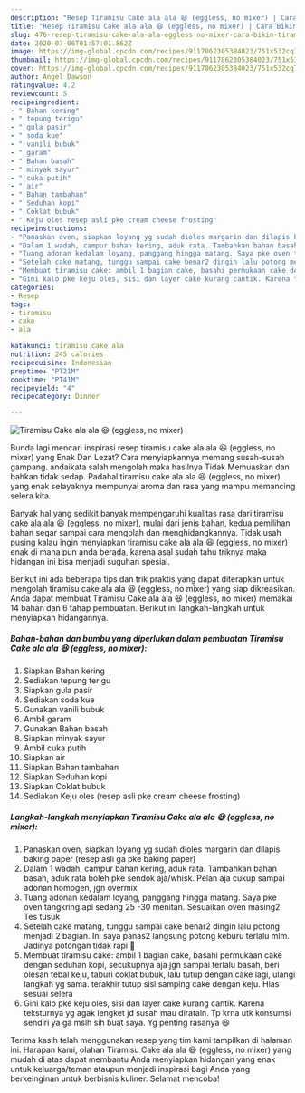 ```yaml
---
description: "Resep Tiramisu Cake ala ala 😆 (eggless, no mixer) | Cara Bikin Tiramisu Cake ala ala 😆 (eggless, no mixer) Yang Mudah Dan Praktis"
title: "Resep Tiramisu Cake ala ala 😆 (eggless, no mixer) | Cara Bikin Tiramisu Cake ala ala 😆 (eggless, no mixer) Yang Mudah Dan Praktis"
slug: 476-resep-tiramisu-cake-ala-ala-eggless-no-mixer-cara-bikin-tiramisu-cake-ala-ala-eggless-no-mixer-yang-mudah-dan-praktis
date: 2020-07-06T01:57:01.862Z
image: https://img-global.cpcdn.com/recipes/9117862305384023/751x532cq70/tiramisu-cake-ala-ala-😆-eggless-no-mixer-foto-resep-utama.jpg
thumbnail: https://img-global.cpcdn.com/recipes/9117862305384023/751x532cq70/tiramisu-cake-ala-ala-😆-eggless-no-mixer-foto-resep-utama.jpg
cover: https://img-global.cpcdn.com/recipes/9117862305384023/751x532cq70/tiramisu-cake-ala-ala-😆-eggless-no-mixer-foto-resep-utama.jpg
author: Angel Dawson
ratingvalue: 4.2
reviewcount: 5
recipeingredient:
- " Bahan kering"
- " tepung terigu"
- " gula pasir"
- " soda kue"
- " vanili bubuk"
- " garam"
- " Bahan basah"
- " minyak sayur"
- " cuka putih"
- " air"
- " Bahan tambahan"
- " Seduhan kopi"
- " Coklat bubuk"
- " Keju oles resep asli pke cream cheese frosting"
recipeinstructions:
- "Panaskan oven, siapkan loyang yg sudah dioles margarin dan dilapis baking paper (resep asli ga pke baking paper)"
- "Dalam 1 wadah, campur bahan kering, aduk rata. Tambahkan bahan basah, aduk rata boleh pke sendok aja/whisk. Pelan aja cukup sampai adonan homogen, jgn overmix"
- "Tuang adonan kedalam loyang, panggang hingga matang. Saya pke oven tangkring api sedang 25 -30 menitan. Sesuaikan oven masing2. Tes tusuk"
- "Setelah cake matang, tunggu sampai cake benar2 dingin lalu potong menjadi 2 bagian. Ini saya panas2 langsung potong keburu terlalu mlm. Jadinya potongan tidak rapi 🙏"
- "Membuat tiramisu cake: ambil 1 bagian cake, basahi permukaan cake dengan seduhan kopi, secukupnya aja jgn sampai terlalu basah, beri olesan tebal keju, taburi coklat bubuk, lalu tutup dengan cake lagi, ulangi langkah yg sama. terakhir tutup sisi samping cake dengan keju. Hias sesuai selera"
- "Gini kalo pke keju oles, sisi dan layer cake kurang cantik. Karena teksturnya yg agak lengket jd susah mau diratain. Tp krna utk konsumsi sendiri ya ga mslh sih buat saya. Yg penting rasanya 😆"
categories:
- Resep
tags:
- tiramisu
- cake
- ala

katakunci: tiramisu cake ala 
nutrition: 245 calories
recipecuisine: Indonesian
preptime: "PT21M"
cooktime: "PT41M"
recipeyield: "4"
recipecategory: Dinner

---
```



![Tiramisu Cake ala ala 😆 (eggless, no mixer)](https://img-global.cpcdn.com/recipes/9117862305384023/751x532cq70/tiramisu-cake-ala-ala-😆-eggless-no-mixer-foto-resep-utama.jpg)

Bunda lagi mencari inspirasi resep tiramisu cake ala ala 😆 (eggless, no mixer) yang Enak Dan Lezat? Cara menyiapkannya memang susah-susah gampang. andaikata salah mengolah maka hasilnya Tidak Memuaskan dan bahkan tidak sedap. Padahal tiramisu cake ala ala 😆 (eggless, no mixer) yang enak selayaknya mempunyai aroma dan rasa yang mampu memancing selera kita.



Banyak hal yang sedikit banyak mempengaruhi kualitas rasa dari tiramisu cake ala ala 😆 (eggless, no mixer), mulai dari jenis bahan, kedua pemilihan bahan segar sampai cara mengolah dan menghidangkannya. Tidak usah pusing kalau ingin menyiapkan tiramisu cake ala ala 😆 (eggless, no mixer) enak di mana pun anda berada, karena asal sudah tahu triknya maka hidangan ini bisa menjadi suguhan spesial.


Berikut ini ada beberapa tips dan trik praktis yang dapat diterapkan untuk mengolah tiramisu cake ala ala 😆 (eggless, no mixer) yang siap dikreasikan. Anda dapat membuat Tiramisu Cake ala ala 😆 (eggless, no mixer) memakai 14 bahan dan 6 tahap pembuatan. Berikut ini langkah-langkah untuk menyiapkan hidangannya.

<!--inarticleads1-->

##### Bahan-bahan dan bumbu yang diperlukan dalam pembuatan Tiramisu Cake ala ala 😆 (eggless, no mixer):

1. Siapkan  Bahan kering
1. Sediakan  tepung terigu
1. Siapkan  gula pasir
1. Sediakan  soda kue
1. Gunakan  vanili bubuk
1. Ambil  garam
1. Gunakan  Bahan basah
1. Siapkan  minyak sayur
1. Ambil  cuka putih
1. Siapkan  air
1. Siapkan  Bahan tambahan
1. Siapkan  Seduhan kopi
1. Siapkan  Coklat bubuk
1. Sediakan  Keju oles (resep asli pke cream cheese frosting)




<!--inarticleads2-->

##### Langkah-langkah menyiapkan Tiramisu Cake ala ala 😆 (eggless, no mixer):

1. Panaskan oven, siapkan loyang yg sudah dioles margarin dan dilapis baking paper (resep asli ga pke baking paper)
1. Dalam 1 wadah, campur bahan kering, aduk rata. Tambahkan bahan basah, aduk rata boleh pke sendok aja/whisk. Pelan aja cukup sampai adonan homogen, jgn overmix
1. Tuang adonan kedalam loyang, panggang hingga matang. Saya pke oven tangkring api sedang 25 -30 menitan. Sesuaikan oven masing2. Tes tusuk
1. Setelah cake matang, tunggu sampai cake benar2 dingin lalu potong menjadi 2 bagian. Ini saya panas2 langsung potong keburu terlalu mlm. Jadinya potongan tidak rapi 🙏
1. Membuat tiramisu cake: ambil 1 bagian cake, basahi permukaan cake dengan seduhan kopi, secukupnya aja jgn sampai terlalu basah, beri olesan tebal keju, taburi coklat bubuk, lalu tutup dengan cake lagi, ulangi langkah yg sama. terakhir tutup sisi samping cake dengan keju. Hias sesuai selera
1. Gini kalo pke keju oles, sisi dan layer cake kurang cantik. Karena teksturnya yg agak lengket jd susah mau diratain. Tp krna utk konsumsi sendiri ya ga mslh sih buat saya. Yg penting rasanya 😆




Terima kasih telah menggunakan resep yang tim kami tampilkan di halaman ini. Harapan kami, olahan Tiramisu Cake ala ala 😆 (eggless, no mixer) yang mudah di atas dapat membantu Anda menyiapkan hidangan yang enak untuk keluarga/teman ataupun menjadi inspirasi bagi Anda yang berkeinginan untuk berbisnis kuliner. Selamat mencoba!
